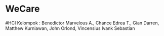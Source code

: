 # WeCare

#HCI Kelompok : Benedictor Marvelous A., Chance Edrea T., Gian Darren, Matthew Kurniawan, John Orlond, Vincensius Ivank Sebastian
